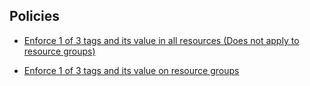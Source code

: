 ## Policies
  
  + [Enforce 1 of 3 tags and its value in all resources (Does not apply to resource groups)](https://github.com/xdanielribeiro/AzurePolicy/blob/master/Enforce-1-of-3-tags.json)
  
  + [Enforce 1 of 3 tags and its value on resource groups](https://github.com/xdanielribeiro/AzurePolicy/blob/master/Enforce-1-of-3-tags-on-resource-groups.json)
